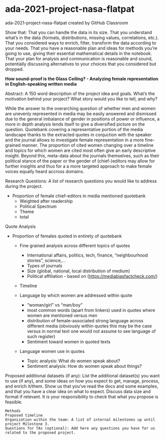 # ada-2021-project-nasa-flatpat
ada-2021-project-nasa-flatpat created by GitHub Classroom

Show that:
    That you can handle the data in its size.
    That you understand what’s in the data (formats, distributions, missing values, correlations, etc.).
    That you considered ways to enrich, filter, transform the data according to your needs.
    That you have a reasonable plan and ideas for methods you’re going to use, giving their essential mathematical details in the notebook.
    That your plan for analysis and communication is reasonable and sound, potentially discussing alternatives to your choices that you considered but dropped.


**How sound-proof is the Glass Ceiling? - Analyzing female representation in English-speaking written media**

Abstract:
A 150 word description of the project idea and goals. What’s the motivation behind your project? What story would you like to tell, and why?

While the answer to the overarching question of whether men and women are unevenly represented in media may be easily answered and dismissed due to the general imbalance of gender in positions of power or influence, a more in depth analysis lends itself to give a diversified picture on the question. Quotebank covering a representative portion of the media landscape thanks to the extracted quotes in conjuction with the speaker and the journal allows to investigate female representation in a more fine-grained manner. The proportion of cited women changing over a timeline and topics for which women are cited most often give an early descriptive insight. Beyond this, meta-data about the journals themselves, such as their political stance of the paper or the gender of (chief-)editors may allow for further insights and thus for a a more targeted approach to make female voices equally heard accross domains.

Research Questions: A list of research questions you would like to address during the project.

- Proportion of female chief-editors in media mentioned quotebank
    - Weighted after readership
    - Political Spectrum
    - Theme
    - total

Quote Analysis
- Proportion of females quoted in entirety of quotebank
    - Fine grained analysis across different topics of quotes
        - International affairs, politics, tech, finance, “neighbourhood stories”, science,...
        - Types of journals 
        - Size (global, national, local distribution of medium)
        - Political affiliation - based on (https://mediabiasfactcheck.com/)

    - Timeline

    - Language by which women are addressed within quote
        - “woman/girl” vs “man/boy”
        - most common words (apart from linkers) used in quotes where women are mentioned versus men
        - distribution of female-associated strong language across different media (obviously within quotes this may be the case versus in normal text one would not assume to see language of such register)
        - Sentiment toward women in quoted texts

    - Language women use in quotes
        - Topic analysis: What do women speak about?
        - Sentiment analysis: How do women speak about things?

Proposed additional datasets (if any): List the additional dataset(s) you want to use (if any), and some ideas on how you expect to get, manage, process, and enrich it/them. Show us that you’ve read the docs and some examples, and that you have a clear idea on what to expect. Discuss data size and format if relevant. It is your responsibility to check that what you propose is feasible.
    
    
    
    Methods
    Proposed timeline
    Organization within the team: A list of internal milestones up until project Milestone 3.
    Questions for TAs (optional): Add here any questions you have for us related to the proposed project.
